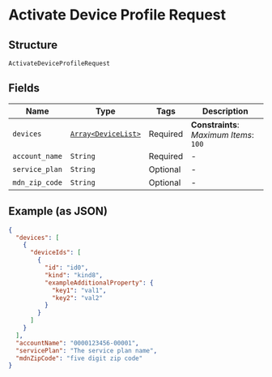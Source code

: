 
# Activate Device Profile Request

## Structure

`ActivateDeviceProfileRequest`

## Fields

| Name | Type | Tags | Description |
|  --- | --- | --- | --- |
| `devices` | [`Array<DeviceList>`](../../doc/models/device-list.md) | Required | **Constraints**: *Maximum Items*: `100` |
| `account_name` | `String` | Required | - |
| `service_plan` | `String` | Optional | - |
| `mdn_zip_code` | `String` | Optional | - |

## Example (as JSON)

```json
{
  "devices": [
    {
      "deviceIds": [
        {
          "id": "id0",
          "kind": "kind8",
          "exampleAdditionalProperty": {
            "key1": "val1",
            "key2": "val2"
          }
        }
      ]
    }
  ],
  "accountName": "0000123456-00001",
  "servicePlan": "The service plan name",
  "mdnZipCode": "five digit zip code"
}
```

